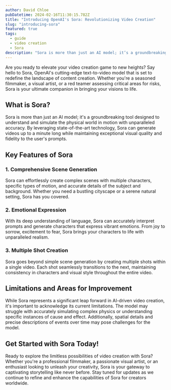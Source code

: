 ```yaml
---
author: David Chloe
pubDatetime: 2024-02-16T11:30:15.782Z
title: "Introducing OpenAI's Sora: Revolutionizing Video Creation"
slug: "introducing-sora"
featured: true
tags:
  - guide
  - video creation
  - Sora
description: "Sora is more than just an AI model; it’s a groundbreaking tool designed to understand and simulate the physical world in motion with unparalleled accuracy."
---
```


Are you ready to elevate your video creation game to new heights? Say hello to Sora, OpenAI's cutting-edge text-to-video model that is set to redefine the landscape of content creation. Whether you're a seasoned filmmaker, a visual artist, or a red teamer assessing critical areas for risks, Sora is your ultimate companion in bringing your visions to life.

## What is Sora?

Sora is more than just an AI model; it's a groundbreaking tool designed to understand and simulate the physical world in motion with unparalleled accuracy. By leveraging state-of-the-art technology, Sora can generate videos up to a minute long while maintaining exceptional visual quality and fidelity to the user's prompts.

## Key Features of Sora

### 1. Comprehensive Scene Generation

Sora can effortlessly create complex scenes with multiple characters, specific types of motion, and accurate details of the subject and background. Whether you need a bustling cityscape or a serene natural setting, Sora has you covered.

### 2. Emotional Expression

With its deep understanding of language, Sora can accurately interpret prompts and generate characters that express vibrant emotions. From joy to sorrow, excitement to fear, Sora brings your characters to life with unparalleled realism.

### 3. Multiple Shot Creation

Sora goes beyond simple scene generation by creating multiple shots within a single video. Each shot seamlessly transitions to the next, maintaining consistency in characters and visual style throughout the entire video.

## Limitations and Areas for Improvement

While Sora represents a significant leap forward in AI-driven video creation, it's important to acknowledge its current limitations. The model may struggle with accurately simulating complex physics or understanding specific instances of cause and effect. Additionally, spatial details and precise descriptions of events over time may pose challenges for the model.

## Get Started with Sora Today!

Ready to explore the limitless possibilities of video creation with Sora? Whether you're a professional filmmaker, a passionate visual artist, or an enthusiast looking to unleash your creativity, Sora is your gateway to captivating storytelling like never before. Stay tuned for updates as we continue to refine and enhance the capabilities of Sora for creators worldwide.
